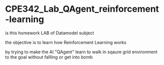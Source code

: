 # CPE342_Lab_QAgent_reinforcement-learning
is this homework LAB of Datamodel subject

the objective is to learn how Reinforcement Learning works 

by trying to make the AI "QAgent" learn to walk in sqaure grid environment to the goal without fallling or get into bomb

